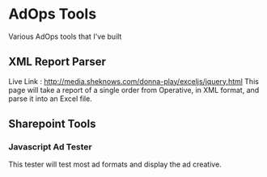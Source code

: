 # AdOps Tools
Various AdOps tools that I've built

## XML Report Parser
Live Link : http://media.sheknows.com/donna-play/exceljs/jquery.html
This page will take a report of a single order from Operative, in XML format, and parse it into an Excel file.

## Sharepoint Tools
### Javascript Ad Tester
This tester will test most ad formats and display the ad creative.
